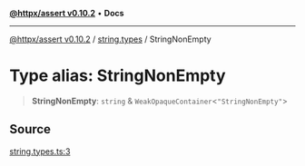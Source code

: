 [**@httpx/assert v0.10.2**](../../README.md) • **Docs**

***

[@httpx/assert v0.10.2](../../README.md) / [string.types](../README.md) / StringNonEmpty

# Type alias: StringNonEmpty

> **StringNonEmpty**: `string` & `WeakOpaqueContainer`\<`"StringNonEmpty"`\>

## Source

[string.types.ts:3](https://github.com/belgattitude/httpx/blob/c2b4400d3e1e7ce81677911e5629c323b752b635/packages/assert/src/string.types.ts#L3)
